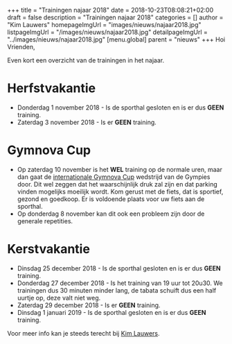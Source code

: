 +++
title = "Trainingen najaar 2018"
date = 2018-10-23T08:08:21+02:00
draft = false
description = "Trainingen najaar 2018"
categories = []
author = "Kim Lauwers"
homepageImgUrl = "images/nieuws/najaar2018.jpg"
listpageImgUrl = "/images/nieuws/najaar2018.jpg"
detailpageImgUrl = "../images/nieuws/najaar2018.jpg"
[menu.global]
    parent = "nieuws"
+++
Hoi Vrienden,

Even kort een overzicht van de trainingen in het najaar.

# Herfstvakantie
* Donderdag 1 november 2018 - Is de sporthal gesloten en is er dus **GEEN** training.
* Zaterdag 3 november 2018 - Is er **GEEN** training.

# Gymnova Cup
* Op zaterdag 10 november is het **WEL** training op de normale uren, maar dan gaat de [internationale Gymnova Cup](https://www.gympies.be/gymnovacup) wedstrijd van de Gympies door. 
Dit wel zeggen dat het waarschijnlijk druk zal zijn en dat parking vinden mogelijks moeilijk wordt. Kom gerust met de fiets, dat is sportief, gezond en goedkoop. 
Er is voldoende plaats voor uw fiets aan de sporthal.
* Op donderdag 8 november kan dit ook een probleem zijn door de generale repetities.

# Kerstvakantie
* Dinsdag 25 december 2018 - Is de sporthal gesloten en is er dus **GEEN** training.
* Donderdag 27 december 2018 - Is het training van 19 uur tot 20u30. We trainingen dus 30 minuten minder lang, de tabata schuift dus een half uurtje op, deze valt niet weg.
* Zaterdag 29 december 2018 - Is er **GEEN** training.
* Dinsdag 1 januari 2019 - Is de sporthal gesloten en is er dus **GEEN** training.

Voor meer info kan je steeds terecht bij [Kim Lauwers](https://www.jujitsukeerbergen.be/trainers/#Kim_Lauwers).